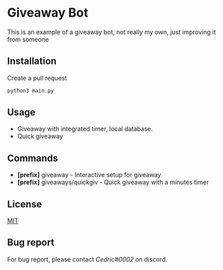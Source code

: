 # Giveaway Bot

This is an example of a giveaway bot, not really my own, just improving it from someone

## Installation

Create a pull request

```py
python3 main.py
```

## Usage

- Giveaway with integrated timer, local database.
- Quick giveaway

## Commands
- **[prefix]** giveaway - Interactive setup for giveaway
- **[prefix]** giveaways/quickgiv - Quick giveaway with a minutes timer

## License
[MIT](https://choosealicense.com/licenses/mit/)
## Bug report
For bug report, please contact *Cedric#0002* on discord.
